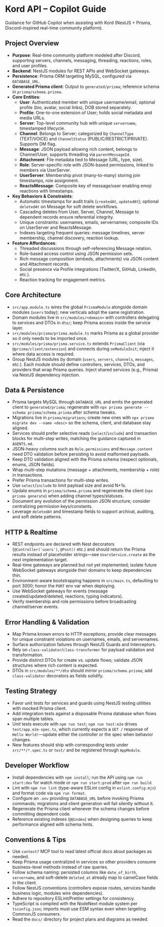 # Kord API – Copilot Guide

Guidance for GitHub Copilot when assisting with Kord (NestJS + Prisma, Discord-inspired real-time community platform).

## Project Overview

- **Purpose**: Real-time community platform modeled after Discord, supporting servers, channels, messaging, threading, reactions, roles, and user profiles.
- **Backend**: NestJS modules for REST APIs and WebSocket gateways.
- **Persistence**: Prisma ORM targeting MySQL, configured via `DATABASE_URL`.
- **Generated Prisma client**: Output to `generated/prisma`; reference schema in `prisma/schema.prisma`.
- **Core Entities**:
  - **User**: Authenticated member with unique username/email, optional profile (bio, avatar, social links), DOB stored separately.
  - **Profile**: One-to-one extension of User; holds social metadata and media URLs.
  - **Server**: Top-level community hub with unique `servername`, timestamped lifecycle.
  - **Channel**: Belongs to Server; categorized by `ChannelType` (TEXT/VOICE) and `ChannelStatus` (PUBLIC/RESTRICT/PRIVATE). Supports DM flag.
  - **Message**: JSON payload allowing rich content, belongs to Channel/User, supports threading via `parentMessageId`.
  - **Attachment**: File metadata tied to Message (URL, type, size).
  - **Role**: Server-specific role with JSON-based permissions, linked to members via UserServer.
  - **UserServer**: Membership pivot (many-to-many) storing join timestamps, role assignment.
  - **ReactsMessage**: Composite key of message/user enabling emoji reactions with timestamps.
- **Key Behaviors & Constraints**:
  - Automatic timestamps for audit trails (`createdAt`, `updatedAt`); optional `deletedAt` on Message for soft delete workflows.
  - Cascading deletes from User, Server, Channel, Message to dependent records ensure referential integrity.
  - Unique constraints: usernames, emails, servernames; composite IDs on UserServer and ReactsMessage.
  - Indexes targeting frequent queries: message timelines, server membership, channel discovery, reaction lookup.
- **Feature Affordances**:
  - Threaded discussions through self-referencing Message relation.
  - Role-based access control using JSON permission sets.
  - Rich message composition (embeds, attachments) via JSON content and Attachment records.
  - Social presence via Profile integrations (Twitter/X, GitHub, LinkedIn, etc.).
  - Reaction tracking for engagement metrics.

## Core Architecture

- `src/app.module.ts` wires the global `PrismaModule` alongside domain modules (`users` today); new verticals adopt the same registration.
- Domain modules live in `src/modules/<domain>` with controllers delegating to services and DTOs in `dto/`; keep Prisma access inside the service layer.
- `src/modules/prisma/prisma.module.ts` marks Prisma as a global provider so it only needs to be imported once.
- `src/modules/prisma/prisma.service.ts` extends `PrismaClient` (via `@prisma/client/extension`) and connects during `onModuleInit`; inject it where data access is required.
- Group NestJS modules by domain (`users`, `servers`, `channels`, `messages`, etc.). Each module should define controllers, services, DTOs, and providers that wrap Prisma queries. Inject shared services (e.g., Prisma) via NestJS dependency injection.

## Data & Persistence

- Prisma targets MySQL through `DATABASE_URL` and emits the generated client to `generated/prisma`; regenerate with `npx prisma generate --schema prisma/schema.prisma` after schema tweaks.
- Migrations live in `prisma/migrations`; create new ones with `npx prisma migrate dev --name <desc>` so the schema, client, and database stay aligned.
- Services should prefer selective reads (`select`/`include`) and transaction blocks for multi-step writes, matching the guidance captured in `AGENTS.md`.
- JSON-heavy columns such as `Role.permissions` and `Message.content` need DTO validation before persisting to avoid malformed payloads.
- Keep DTO validation aligned with the Prisma schema (respect optionals, enums, JSON fields).
- Wrap multi-step mutations (message + attachments, membership + role) in transactions.
- Prefer Prisma transactions for multi-step writes.
- Use `select`/`include` to limit payload size and avoid N+1s.
- Update enums in `prisma/schema.prisma` and regenerate the client (`npx prisma generate`) when adding channel types/statuses.
- Document any evolution of the permission JSON structure; consider centralizing permission keys/constants.
- Leverage `deletedAt` and timestamp fields to support archival, auditing, and soft delete patterns.

## HTTP & Realtime

- REST endpoints are declared with Nest decorators (`@Controller('users')`, `@Post()` etc.) and should return the Prisma results instead of placeholder strings—see `UsersService.create` as the next implementation target.
- Real-time gateways are planned but not yet implemented; isolate future WebSocket gateways alongside their domains to keep dependencies thin.
- Environment-aware bootstrapping happens in `src/main.ts`, defaulting to port 3000; honor the `PORT` env var when deploying.
- Use WebSocket gateways for events (message created/updated/deleted, reactions, typing indicators).
- Verify membership and role permissions before broadcasting channel/server events.

## Error Handling & Validation

- Map Prisma known errors to HTTP exceptions; provide clear messages for unique constraint violations on usernames, emails, and servernames.
- Surface authorization failures through NestJS Guards and Interceptors.
- Rely on `class-validator`/`class-transformer` for payload validation and transformation.
- Provide distinct DTOs for create vs. update flows; validate JSON structures where rich content is expected.
- DTOs in `src/modules/**/dto` should mirror `prisma/schema.prisma`; add `class-validator` decorators as fields solidify.

## Testing Strategy

- Favor unit tests for services and guards using NestJS testing utilities with mocked Prisma client.
- Add integration tests against a disposable Prisma database when flows span multiple tables.
- Unit tests execute with `npm run test`; `npm run test:e2e` drives `test/app.e2e-spec.ts`, which currently expects a `GET /` response of `Hello World!`—update either the controller or the spec when behavior changes.
- New features should ship with corresponding tests under `src/**/*.spec.ts` or `test/` and be registered through `AppModule`.

## Developer Workflow

- Install dependencies with `npm install`; run the API using `npm run start:dev` for watch mode or `npm run start:prod` after `npm run build`.
- Lint with `npm run lint` (type-aware ESLint config in `eslint.config.mjs`) and format code via `npm run format`.
- Configure an `.env` providing `DATABASE_URL` before invoking Prisma commands; migrations and client generation will fail silently without it.
- Regenerate the Prisma client whenever the schema changes before committing dependent code.
- Reference existing indexes (`@@index`) when designing queries to keep performance aligned with schema hints.

## Conventions & Tips

- Use `context7` MCP tool to read latest official docs about packages as needed.
- Keep Prisma usage centralized in services so other providers consume business-level methods instead of raw queries.
- Follow schema naming: persisted columns like `date_of_birth`, `servername`, and soft-delete `deleted_at` already map to camelCase fields in the client.
- Follow NestJS conventions (controllers expose routes, services handle business logic, modules wire dependencies).
- Adhere to repository ESLint/Prettier settings for consistency.
- TypeScript is compiled with the NodeNext module system per `tsconfig.json`; imports must use ESM syntax even when targeting CommonJS consumers.
- Read the `docs/` directory for project plans and diagrams as needed.
